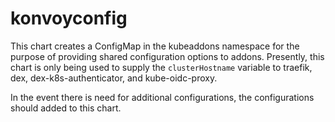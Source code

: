 # konvoyconfig

This chart creates a ConfigMap in the kubeaddons namespace for the purpose of providing
shared configuration options to addons. Presently, this chart is only being used to supply
the `clusterHostname` variable to traefik, dex, dex-k8s-authenticator, and kube-oidc-proxy. 

In the event there is need for additional configurations, the configurations should added to
this chart.
